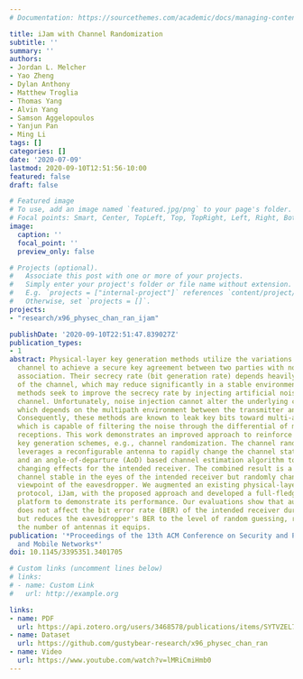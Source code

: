 ```yaml
---
# Documentation: https://sourcethemes.com/academic/docs/managing-content/

title: iJam with Channel Randomization
subtitle: ''
summary: ''
authors:
- Jordan L. Melcher
- Yao Zheng
- Dylan Anthony
- Matthew Troglia
- Thomas Yang
- Alvin Yang
- Samson Aggelopoulos
- Yanjun Pan
- Ming Li
tags: []
categories: []
date: '2020-07-09'
lastmod: 2020-09-10T12:51:56-10:00
featured: false
draft: false

# Featured image
# To use, add an image named `featured.jpg/png` to your page's folder.
# Focal points: Smart, Center, TopLeft, Top, TopRight, Left, Right, BottomLeft, Bottom, BottomRight.
image:
  caption: ''
  focal_point: ''
  preview_only: false

# Projects (optional).
#   Associate this post with one or more of your projects.
#   Simply enter your project's folder or file name without extension.
#   E.g. `projects = ["internal-project"]` references `content/project/deep-learning/index.md`.
#   Otherwise, set `projects = []`.
projects: 
- "research/x96_physec_chan_ran_ijam"

publishDate: '2020-09-10T22:51:47.839027Z'
publication_types:
- 1
abstract: Physical-layer key generation methods utilize the variations of the communication
  channel to achieve a secure key agreement between two parties with no prior security
  association. Their secrecy rate (bit generation rate) depends heavily on the randomness
  of the channel, which may reduce significantly in a stable environment. Existing
  methods seek to improve the secrecy rate by injecting artificial noise into the
  channel. Unfortunately, noise injection cannot alter the underlying channel state,
  which depends on the multipath environment between the transmitter and receiver.
  Consequently, these methods are known to leak key bits toward multi-antenna eavesdroppers,
  which is capable of filtering the noise through the differential of multiple signal
  receptions. This work demonstrates an improved approach to reinforce physical-layer
  key generation schemes, e.g., channel randomization. The channel randomization approach
  leverages a reconfigurable antenna to rapidly change the channel state during transmission,
  and an angle-of-departure (AoD) based channel estimation algorithm to cancel the
  changing effects for the intended receiver. The combined result is a communication
  channel stable in the eyes of the intended receiver but randomly changing from the
  viewpoint of the eavesdropper. We augmented an existing physical-layer key generation
  protocol, iJam, with the proposed approach and developed a full-fledged remote instrumentation
  platform to demonstrate its performance. Our evaluations show that augmentation
  does not affect the bit error rate (BER) of the intended receiver during key establishment
  but reduces the eavesdropper's BER to the level of random guessing, regardless of
  the number of antennas it equips.
publication: '*Proceedings of the 13th ACM Conference on Security and Privacy in Wireless
  and Mobile Networks*'
doi: 10.1145/3395351.3401705

# Custom links (uncomment lines below)
# links:
# - name: Custom Link
#   url: http://example.org

links:
- name: PDF
  url: https://api.zotero.org/users/3468578/publications/items/SYTVZEL7/file/view
- name: Dataset
  url: https://github.com/gustybear-research/x96_physec_chan_ran
- name: Video
  url: https://www.youtube.com/watch?v=lMRiCmiHmb0
---
```

